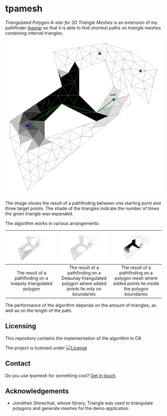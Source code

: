 # tpamesh

_Triangulated Polygon A-star for 2D Triangle Meshes_ is an extension of my pathfinder [tpastar](https://github.com/grgomrton/tpastar/) so that it is able to find shortest paths on triangle meshes containing internal triangles.

<p align="center"><img src="./Documentation/exploration-one-start-multiple-goals-cropped.png" alt="The result of an exploration between one start and multiple goals" /></p>  

The image shows the result of a pathfinding between one starting point and three target points. The shade of the triangles indicate the number of times the given triangle was expanded. 

The algorithm works in various arrangements:

| <img src="./Documentation/exploration-one-start-one-goal-lowpoly-mesh.png" alt="Result on a lowpoly mesh" /> | <img src="./Documentation/exploration-one-start-one-goal-delaunay-mesh.png" alt="Result on a Delaunay triangulated mesh" /> | <img src="./Documentation/exploration-one-start-one-goal-fine-mesh.png" alt="Result on a fine polygon mesh" /> |
|:-:|:-:|:-:|
| The result of a pathfinding on a lowpoly triangulated polygon | The result of a pathfinding on a Delaunay triangulated polygon where added points lie only on boundaries | The result of a pathfinding on a polygon mesh where added points lie inside the polygon boundaries |

The performance of the algorithm depends on the amount of triangles, as well as on the length of the path.

## Licensing

This repository contains the implementation of the algorithm in C#.

The project is licensed under [![License](https://img.shields.io/badge/License-Apache%202.0-blue.svg)](https://opensource.org/licenses/Apache-2.0)

## Contact

Do you use tpamesh for something cool? [Get in touch](mailto:grgo.mrton@gmail.com).

## Acknowledgements
- _Jonathan Shewchuk_, whose library, Triangle was used to triangulate polygons and generate meshes for the demo application
